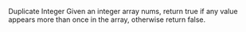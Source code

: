 Duplicate Integer 
Given an integer array nums, return true if any value appears more than once in the array, otherwise return false.
